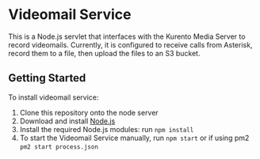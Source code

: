 # Videomail Service

This is a Node.js servlet that interfaces with the Kurento Media Server to record videomails.  Currently, it is configured to receive calls from Asterisk, record them to a file, then upload the files to an S3 bucket.

## Getting Started

To install videomail service:

1. Clone this repository onto the node server
1. Download and install [Node.js](https://nodejs.org/en/)
1. Install the required Node.js modules:  run `npm install`
1. To start the Videomail Service manually, run `npm start` or if using pm2 `pm2 start process.json`
